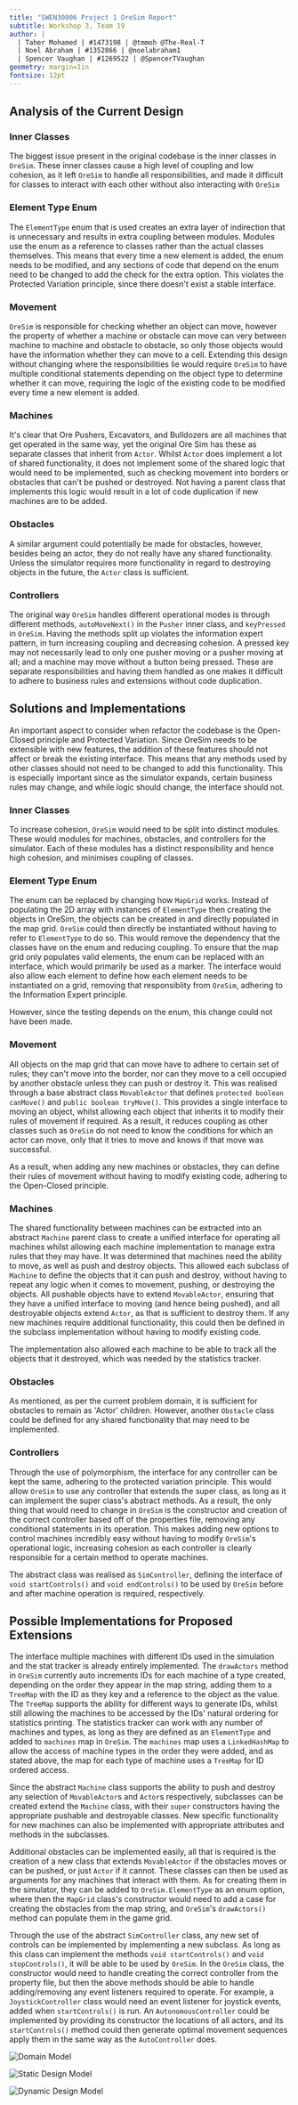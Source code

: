 ```yaml
---
title: "SWEN30006 Project 1 OreSim Report"
subtitle: Workshop 3, Team 19
author: |
  | Taher Mohamed | #1473198 | @tmmoh @The-Real-T
  | Noel Abraham | #1352866 | @noelabraham1 
  | Spencer Vaughan | #1269522 | @SpencerTVaughan 
geometry: margin=1in
fontsize: 12pt
---
```




## Analysis of the Current Design

### Inner Classes 

The biggest issue present in the original codebase is the inner classes in `OreSim`. These inner classes cause a high level of coupling and low cohesion, as it left `OreSim` to handle all responsibilities, and made it difficult for classes to interact with each other without also interacting with `OreSim`

### Element Type Enum

The `ElementType` enum that is used creates an extra layer of indirection that is unnecessary and results in extra coupling between modules. Modules use the enum as a reference to classes rather than the actual classes themselves. This means that every time a new element is added, the enum needs to be modified, and any sections of code that depend on the enum need to be changed to add the check for the extra option. This violates the Protected Variation principle, since there doesn't exist a stable interface. 

### Movement

`OreSim` is responsible for checking whether an object can move, however the property of whether a machine or obstacle can move can very between machine to machine and obstacle to obstacle, so only those objects would have the information whether they can move to a cell. Extending this design without changing where the responsibilities lie would require `OreSim` to have multiple conditional statements depending on the object type to determine whether it can move, requiring the logic of the existing code to be modified every time a new element is added.

### Machines

It's clear that Ore Pushers, Excavators, and Bulldozers are all machines that get operated in the same way, yet the original Ore Sim has these as separate classes that inherit from `Actor`. Whilst `Actor` does implement a lot of shared functionality, it does not implement some of the shared logic that would need to be implemented, such as checking movement into borders or obstacles that can't be pushed or destroyed. Not having a parent class that implements this logic would result in a lot of code duplication if new machines are to be added.

### Obstacles

A similar argument could potentially be made for obstacles, however, besides being an actor, they do not really have any shared functionality. Unless the simulator requires more functionality in regard to destroying objects in the future, the `Actor` class is sufficient.

### Controllers

The original way `OreSim` handles different operational modes is through different methods, `autoMoveNext()` in the `Pusher` inner class, and `keyPressed` in `OreSim`. Having the methods split up violates the information expert pattern, in turn increasing coupling and decreasing cohesion. A pressed key may not necessarily lead to only one pusher moving or a pusher moving at all; and a machine may move without a button being pressed. These are separate responsibilities and having them handled as one makes it difficult to adhere to business rules and extensions without code duplication.


## Solutions and Implementations

An important aspect to consider when refactor the codebase is the Open-Closed principle and Protected Variation. Since OreSim needs to be extensible with new features, the addition of these features should not affect or break the existing interface. This means that any methods used by other classes should not need to be changed to add this functionality. This is especially important since as the simulator expands, certain business rules may change, and while logic should change, the interface should not.

### Inner Classes

To increase cohesion, `OreSim` would need to be split into distinct modules. These would modules for machines, obstacles, and controllers for the simulator. Each of these modules has a distinct responsibility and hence high cohesion, and minimises coupling of classes.

### Element Type Enum

The enum can be replaced by changing how `MapGrid` works. Instead of populating the 2D array with instances of `ElementType` then creating the objects in OreSim, the objects can be created in and directly populated in the map grid. `OreSim` could then directly be instantiated without having to refer to `ElementType` to do so. This would remove the dependency that the classes have on the enum and reducing coupling. To ensure that the map grid only populates valid elements, the enum can be replaced with an interface, which would primarily be used as a marker. The interface would also allow each element to define how each element needs to be instantiated on a grid, removing that responsiblity from `OreSim`, adhering to the Information Expert principle.

However, since the testing depends on the enum, this change could not have been made.

### Movement

All objects on the map grid that can move have to adhere to certain set of rules; they can't move into the border, nor can they move to a cell occupied by another obstacle unless they can push or destroy it. This was realised through a base abstract class `MovableActor` that defines `protected boolean canMove()` and `public boolean tryMove()`. This provides a single interface to moving an object, whilst allowing each object that inherits it to modify their rules of movement if required. As a result, it reduces coupling as other classes such as `OreSim` do not need to know the conditions for which an actor can move, only that it tries to move and knows if that move was successful.

As a result, when adding any new machines or obstacles, they can define their rules of movement without having to modify existing code, adhering to the Open-Closed principle.


### Machines

The shared functionality between machines can be extracted into an abstract `Machine` parent class to create a unified interface for operating all machines whilst allowing each machine implementation to manage extra rules that they may have. It was determined that machines need the ability to move, as well as push and destroy objects. This allowed each subclass of `Machine` to define the objects that it can push and destroy, without having to repeat any logic when it comes to movement, pushing, or destroying the objects. All pushable objects have to extend `MovableActor`, ensuring that they have a unified interface to moving (and hence being pushed), and all destroyable objects extend `Actor`, as that is sufficient to destroy them. If any new machines require additional functionality, this could then be defined in the subclass implementation without having to modify existing code.

The implementation also allowed each machine to be able to track all the objects that it destroyed, which was needed by the statistics tracker. 

### Obstacles

As mentioned, as per the current problem domain, it is sufficient for obstacles to remain as 'Actor' children. However, another `Obstacle` class could be defined for any shared functionality that may need to be implemented.

### Controllers

Through the use of polymorphism, the interface for any controller can be kept the same, adhering to the protected variation principle. This would allow `OreSim` to use any controller that extends the super class, as long as it can implement the super class's abstract methods. As a result, the only thing that would need to change in `OreSim` is the constructor and creation of the correct controller based off of the properties file, removing any conditional statements in its operation. This makes adding new options to control machines incredibly easy without having to modify `OreSim`'s operational logic, increasing cohesion as each controller is clearly responsible for a certain method to operate machines.  

The abstract class was realised as `SimController`, defining the interface of `void startControls()` and `void endControls()` to be used by `OreSim` before and after machine operation is required, respectively.


## Possible Implementations for Proposed Extensions

The interface multiple machines with different IDs used in the simulation and the stat tracker is already entirely implemented. The `drawActors` method in `OreSim` currently auto increments IDs for each machine of a type created, depending on the order they appear in the map string, adding them to a `TreeMap` with the ID as they key and a reference to the object as the value. The `TreeMap` supports the ability for different ways to generate IDs, whilst still allowing the machines to be accessed by the IDs' natural ordering for statistics printing. The statistics tracker can work with any number of machines and types, as long as they are defined as an `ElementType` and added to `machines` map in `OreSim`. The `machines` map uses a `LinkedHashMap` to allow the access of machine types in the order they were added, and as stated above, the map for each type of machine uses a `TreeMap` for ID ordered access.

Since the abstract `Machine` class supports the ability to push and destroy any selection of `MovableActor`s and `Actor`s respectively, subclasses can be created extend the `Machine` class, with their `super` constructors having the appropriate pushable and destroyable classes. New specific functionality for new machines can also be implemented with appropriate attributes and methods in the subclasses.

Additional obstacles can be implemented easily, all that is required is the creation of a new class that extends `MovableActor` if the obstacles moves or can be pushed, or just `Actor` if it cannot. These classes can then be used as arguments for any machines that interact with them. As for creating them in the simulator, they can be added to `OreSim.ElementType` as an enum option, where then the `MapGrid` class's constructor would need to add a case for creating the obstacles from the map string, and `OreSim`'s `drawActors()` method can populate them in the game grid. 

Through the use of the abstract `SimController` class, any new set of controls can be implemented by implementing a new subclass. As long as this class can implement the methods `void startControls()` and `void stopControls()`, it will be able to be used by `OreSim`. In the `OreSim` class, the constructor would need to handle creating the correct controller from the property file, but then the above methods should be able to handle adding/removing any event listeners required to operate. For example, a `JoystickController` class would need an event listener for joystick events, added when `startControls()` is run. An `AutonomousController` could be implemented by providing its constructor the locations of all actors, and its `startControls()` method could then generate optimal movement sequences apply them in the same way as the `AutoController` does.

![Domain Model](DomainModel.png)

![Static Design Model](StaticDesignModel.png)

![Dynamic Design Model](DynamicDesignModel.png)



